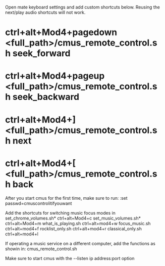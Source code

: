 Open mate keyboard settings and add custom shortcuts below. Reusing the
next/play audio shortcuts will not work.
# ctrl+alt+Mod4+pagedown <full_path>/cmus_remote_control.sh seek_forward
# ctrl+alt+Mod4+pageup <full_path>/cmus_remote_control.sh seek_backward
#
# ctrl+alt+Mod4+] <full_path>/cmus_remote_control.sh next
# ctrl+alt+Mod4+[ <full_path>/cmus_remote_control.sh back


After you start cmus for the first time, make sure to run:
    :set passwd=cmuscontrolitifyouwant


Add the shortcuts for switching music focus modes in 
set_chrome_volumes.sh*   ctrl+alt+Mod4+c
set_music_volumes.sh*    ctrl+alt+Mod4+m
what_is_playing.sh       ctrl+alt+mod4+w
focus_music.sh           ctrl+alt+mod4+f
rocklist_only.sh         ctrl+alt+mod4+r
classical_only.sh        ctrl+alt+mod4+l


If operating a music service on a different computer, add the functions
    as showin in: cmus_remote_control.sh 
    
Make sure to start cmus with the --listen ip address:port option

